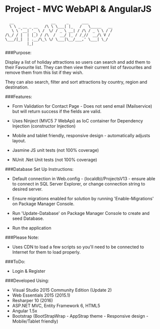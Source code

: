 # Project - MVC WebAPI & AngularJS

      __                 __     _      ___           
      \ \ _ __ _ __   /\ \ \___| |_   /   \_____   __
       \ \ '__| '_ \ /  \/ / _ \ __| / /\ / _ \ \ / /
    /\_/ / |  | |_) / /\  /  __/ |_ / /_//  __/\ V / 
    \___/|_|  | .__/\_\ \/ \___|\__/___,' \___| \_/  
              |_|                                    
    

###Purpose: 

Display a list of holiday attractions so users can search and add them to their Favourite list. 
They can then view their current list of favourites and remove them from this list if they wish.

They can also search, filter and sort attractions by country, region and destination.


###Features:

 - Form Validation for Contact Page - Does not send email (Mailservice) but will return success if the fields are valid.
 - Uses Ninject (MVC5 7 WebApi) as IoC container for Dependency Injection (constructor Injection)
 - Mobile and tablet friendly, responsive design - automatically adjusts layout.

 - Jasmine JS unit tests (not 100% coverage)
 - NUnit .Net Unit tests (not 100% coverage)

###Database Set Up Instructions:

 - Default connection in Web.config - (localdb)/ProjectsV13 - ensure able to connect in SQL Server Explorer, or change connection string to desired server.

 - Ensure migrations enabled for solution by running 'Enable-Migrations' on Package Manager Console.

 - Run 'Update-Database' on Package Manager Console to create and seed Database.

 - Run the application

###Please Note:

 - Uses CDN to load a few scripts so you'll need to be connected to Internet for them to load properly.

###ToDo:

 - Login & Register

###Developed Using:
 - Visual Studio 2015 Community Edition (Update 2)
 - Web Essentials 2015 (2015.1)
 - Resharper 10 (2016)
 - ASP.NET MVC, Entity Framework 6, HTML5
 - Angular 1.5x
 - Bootstrap (BootStrapWrap - AppStrap theme - Responsive design - Mobile/Tablet friendly)